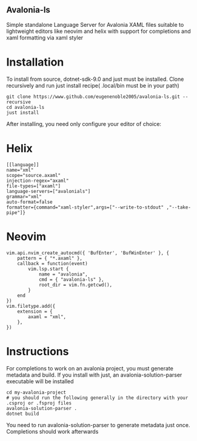 ## Avalonia-ls
 Simple standalone Language Server for Avalonia XAML files suitable to lightweight editors like neovim and helix with support for completions and xaml formatting via xaml styler

# Installation
To install from source, dotnet-sdk-9.0 and just must be installed. Clone recursively and run just install recipe( .local/bin must be in your path)
```
git clone https://www.github.com/eugenenoble2005/avalonia-ls.git --recursive
cd avalonia-ls
just install
```
After installing, you need only configure your editor of choice:
# Helix
```
[[language]]
name="xml"
scope="source.axaml"
injection-regex="axaml"
file-types=["axaml"]
language-servers=["avalonials"]
grammar="xml"
auto-format=false
formatter={command="xaml-styler",args=["--write-to-stdout" ,"--take-pipe"]}
```

# Neovim
```
vim.api.nvim_create_autocmd({ 'BufEnter', 'BufWinEnter' }, {
	pattern = { "*.axaml" },
	callback = function(event)
		vim.lsp.start {
			name = "avalonia",
			cmd = { "avalonia-ls" },
			root_dir = vim.fn.getcwd(),
		}
	end
})
vim.filetype.add({
	extension = {
		axaml = "xml",
	},
})

```

# Instructions
For completions to work on an avalonia project, you must generate metadata and build. If you install with just, an avalonia-solution-parser executable will be installed
```
cd my-avalonia-project
# you should run the following generally in the directory with your .csproj or .fsproj files
avalonia-solution-parser .
dotnet build
```
You need to run avalonia-solution-parser to generate metadata just once. Completions should work afterwards
